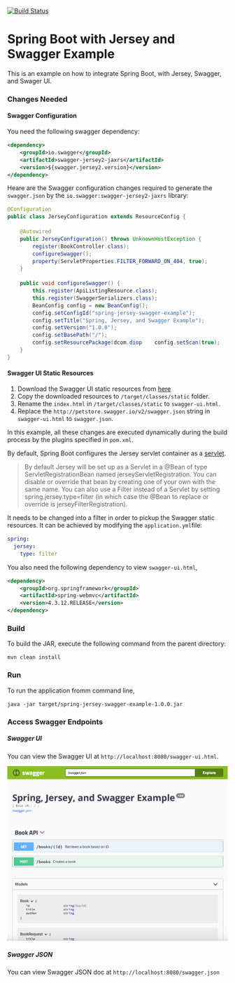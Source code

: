 [![Build Status][travis-badge]][travis-badge-url]


Spring Boot with Jersey and Swagger Example
=============================================
This is an example on how to integrate Spring Boot, with Jersey, 
Swagger, and Swager UI.  

### Changes Needed

#### Swagger Configuration
You need the following swagger dependency:

```xml
<dependency>
    <groupId>io.swagger</groupId>
    <artifactId>swagger-jersey2-jaxrs</artifactId>
    <version>${swagger.jersey2.version}</version>
</dependency>
```
Heare are the Swagger configuration changes required to generate the 
`swagger.json` by the `io.swagger:swagger-jersey2-jaxrs` library:

```java
@Configuration
public class JerseyConfiguration extends ResourceConfig {

    @Autowired
    public JerseyConfiguration() throws UnknownHostException {
        register(BookController.class);
        configureSwagger();
        property(ServletProperties.FILTER_FORWARD_ON_404, true);
    }

    public void configureSwagger() {
        this.register(ApiListingResource.class);
        this.register(SwaggerSerializers.class);
        BeanConfig config = new BeanConfig();
        config.setConfigId("spring-jersey-swagger-example");
        config.setTitle("Spring, Jersey, and Swagger Example");
        config.setVersion("1.0.0");
        config.setBasePath("/");
        config.setResourcePackage(dcom.diop    config.setScan(true);
    }
}
```

#### Swagger UI Static Resources
1. Download the Swagger UI static resources from [here](https://github.com/swagger-api/swagger-ui)
1. Copy the downloaded resources to `/target/classes/static` folder.
1. Rename the `index.html` in `/target/classes/static` to `swagger-ui.html`.
1. Replace the `http://petstore.swagger.io/v2/swagger.json` string in
`swagger-ui.html` to `swagger.json`.

In this example, all these changes are executed dynamically during the 
build process by the plugins specified in `pom.xml`.

By default, Spring Boot configures the Jersey servlet container as a [servlet](https://docs.spring.io/spring-boot/docs/current-SNAPSHOT/reference/htmlsingle/#boot-features-jersey).

> By default Jersey will be set up as a Servlet in a @Bean of type ServletRegistrationBean named jerseyServletRegistration. You can disable or override that bean by creating one of your own with the same name. You can also use a Filter instead of a Servlet by setting spring.jersey.type=filter (in which case the @Bean to replace or override is jerseyFilterRegistration).

It needs to be changed into a filter in order to pickup the Swagger static 
resources. It can be achieved by modifying the `application.yml`file:

```yaml
spring:
  jersey:
    type: filter
```

You also need the following dependency to view `swagger-ui.html`, 

```xml
<dependency>
    <groupId>org.springframework</groupId>
    <artifactId>spring-webmvc</artifactId>
    <version>4.3.12.RELEASE</version>
</dependency>
```

### Build
To build the JAR, execute the following command from the parent directory:

```
mvn clean install
```

### Run
To run the application fromm command line,

```
java -jar target/spring-jersey-swagger-example-1.0.0.jar
```

### Access Swagger Endpoints

##### Swagger UI
You can view the Swagger UI at `http://localhost:8080/swagger-ui.html`.

![](./img/swagger-ui.png)

##### Swagger JSON
You can view Swagger JSON doc at `http://localhost:8080/swagger.json`


[travis-badge]: https://travis-ci.org/indrabasak/spring-jersey-swagger-example.svg?branch=master
[travis-badge-url]: https://travis-ci.org/indrabasak/spring-jersey-swagger-example/